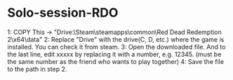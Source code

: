 # Solo-session-RDO
1: COPY This -> "Drive:\Steam\steamapps\common\Red Dead Redemption 2\x64\data" 
2: Replace "Drive" with the drive(C, D, etc.) where the game is installed. You can check it from steam.
3: Open the downloaded file. And to the last line, edit xxxxx by replacing it with a number, e.g. 12345. (must be the same number as the friend who wants to play together)
4: Save the file to the path in step 2.
